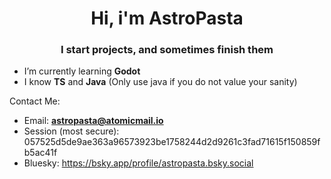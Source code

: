 <h1 align="center">Hi, i'm AstroPasta</h1>
<h3 align="center">I start projects, and sometimes finish them</h3>

- I’m currently learning **Godot**
- I know **TS** and **Java** (Only use java if you do not value your sanity)
  
Contact Me:
- Email: **astropasta@atomicmail.io**
- Session (most secure): 057525d5de9ae363a96573923be1758244d2d9261c3fad71615f150859fb5ac41f
- Bluesky: https://bsky.app/profile/astropasta.bsky.social

